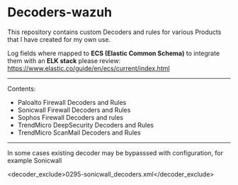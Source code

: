 # Decoders-wazuh

This repository contains custom Decoders and rules for various Products that I have created for my own use.

Log fields where mapped to **ECS (Elastic Common Schema)** to integrate them with an **ELK stack** please review:
https://www.elastic.co/guide/en/ecs/current/index.html

----
Contents:

  - Paloalto Firewall Decoders and Rules
  - Sonicwall Firewall Decoders and Rules
  - Sophos Firewall Decoders and rules
  - TrendMicro DeepSecurity Decoders and Rules
  - TrendMicro ScanMail Decoders and Rules
  
----

In some cases existing decoder may be bypasssed with configuration, for example Sonicwall

 <decoder_exclude>0295-sonicwall_decoders.xml</decoder_exclude>


